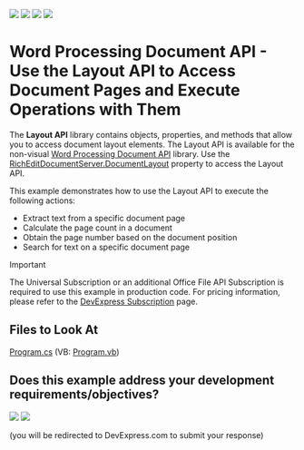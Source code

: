 <!-- default badges list -->
![](https://img.shields.io/endpoint?url=https://codecentral.devexpress.com/api/v1/VersionRange/401401719/24.2.1%2B)
[![](https://img.shields.io/badge/Open_in_DevExpress_Support_Center-FF7200?style=flat-square&logo=DevExpress&logoColor=white)](https://supportcenter.devexpress.com/ticket/details/T1025930)
[![](https://img.shields.io/badge/📖_How_to_use_DevExpress_Examples-e9f6fc?style=flat-square)](https://docs.devexpress.com/GeneralInformation/403183)
[![](https://img.shields.io/badge/💬_Leave_Feedback-feecdd?style=flat-square)](#does-this-example-address-your-development-requirementsobjectives)
<!-- default badges end -->
# Word Processing Document API - Use the Layout API to Access Document Pages and Execute Operations with Them

The **Layout API** library contains objects, properties, and methods that allow you to access document layout elements. The Layout API is available for the non-visual [Word Processing Document API](https://docs.devexpress.com/OfficeFileAPI/17488/word-processing-document-api) library. Use the [RichEditDocumentServer.DocumentLayout](https://docs.devexpress.com/OfficeFileAPI/DevExpress.XtraRichEdit.API.Layout.DocumentLayout) property to access the Layout API.

This example demonstrates how to use the Layout API to execute the following actions:

- Extract text from a specific document page
- Calculate the page count in a document
- Obtain the page number based on the document position
- Search for text on a specific document page

> [!Important]  
> The Universal Subscription or an additional Office File API Subscription is required to use this example in production code. For pricing information, please refer to the [DevExpress Subscription](https://www.devexpress.com/Subscriptions/) page. 

## Files to Look At

[Program.cs](./CS/WordProcessorLayoutAPISample/Program.cs) (VB: [Program.vb](./VB/LayoutAPISample/Program.vb))
<!-- feedback -->
## Does this example address your development requirements/objectives?

[<img src="https://www.devexpress.com/support/examples/i/yes-button.svg"/>](https://www.devexpress.com/support/examples/survey.xml?utm_source=github&utm_campaign=word-document-api-use-layout-api-to-manage-document-pages&~~~was_helpful=yes) [<img src="https://www.devexpress.com/support/examples/i/no-button.svg"/>](https://www.devexpress.com/support/examples/survey.xml?utm_source=github&utm_campaign=word-document-api-use-layout-api-to-manage-document-pages&~~~was_helpful=no)

(you will be redirected to DevExpress.com to submit your response)
<!-- feedback end -->
